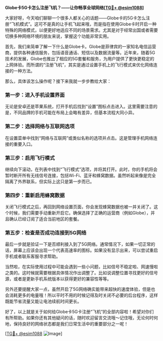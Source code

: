 **Globe卡5G卡怎么注册飞机？——让你畅享全球网络[[TG💪+ @esim1088](https://t.me/s/esim1088)]**

大家好呀，今天咱们聊聊一个很多人都关心的话题——Globe卡的5G卡怎么注册“飞机模式”。这可不是真的让手机飞起来哦，而是指在使用Globe卡时开启一种特殊的网络模式，以便更好地适应不同的场景需求。尤其是对于经常出国或者需要切换多种网络环境的朋友来说，掌握这个功能非常实用。

首先，我们来简单了解一下什么是Globe卡。Globe是菲律宾的一家知名电信运营商，提供各种通信服务，包括语音通话、短信以及数据流量等。近年来，随着5G技术的发展，Globe也推出了相应的5G套餐和服务，为用户提供了更快更稳定的上网体验。而所谓的“注册飞机”，其实是通过设置手机上的飞行模式来优化网络连接的一种方法。

那么，具体该怎么操作呢？接下来我就一步步教给大家：

### 第一步：进入手机设置界面

无论是安卓还是苹果系统，打开手机后找到“设置”图标点击进入。这里需要注意的是，不同品牌的手机可能在布局上会略有差异，但基本流程大同小异。

### 第二步：选择网络与互联网选项

在设置菜单中找到“网络与互联网”或类似名称的选项并点击。这是管理手机网络连接的重要入口。

### 第三步：启用飞行模式

继续向下滚动，在列表中找到“飞行模式”选项，并将其打开。此时，你的手机将会暂时断开所有无线信号连接，包括Wi-Fi、蓝牙和蜂窝数据。虽然听起来像是完全隔离了外界联系，但实际上这只是第一步而已。

### 第四步：重新启用蜂窝数据

关闭飞行模式之后，再回到网络设置页面，你会发现蜂窝数据也被一并关闭了。这个时候，我们需要手动重新开启它。确保选择了正确的运营商（例如Globe），并且确认已经订阅了适合当前地区的套餐。

### 第五步：检查是否成功连接到5G网络

最后一步就是验证一下是否顺利接入到了5G网络。通常情况下，如果一切正常的话，屏幕上应该会出现一个代表高速率的图标。如果没有显示出来，可以尝试重启手机或者联系客服寻求帮助。

当然啦，在实际使用过程中可能会遇到一些小问题，比如信号不稳定啦、网速慢啦之类的。这时候就需要根据具体情况作出调整了。比如说调整位置寻找更好的信号源，或者是更新手机系统版本以获得更好的兼容性等等。

另外还要提醒大家一点，虽然开启了5G网络确实能带来超快的速度体验，但是也会消耗更多的电量哦！所以平时不用的时候记得及时关闭不必要的后台程序，这样既能节省流量又能让电池续航时间更长。

好了，以上就是关于如何给Globe卡5G卡注册“飞机”的全部内容啦！希望对你们有所帮助。如果你还有其他疑问的话，随时欢迎留言交流哦～记住哦，无论何时何地，保持良好的网络状态都是我们日常生活中的重要部分之一呢！

[[TG💪+ @esim1088](https://t.me/s/esim1088) ![Image](https://i.postimg.cc/4NQfJmqS/Snipaste-2025-05-13-00-14-12.png)]